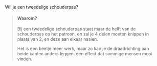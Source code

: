 
Wil je een tweedelige schouderpas?

> #### Waarom?
> 
> Bij een tweedelige schouderpas staat maar de helft van de schouderpas op het patroon, en zal je 4 delen moeten knippen in plaats van 2, en deze aan elkaar naaien.
> 
> Het is een beetje meer werk, maar zo kan je de draadrichting aan beide kanten anders leggen, een effect dat sommige mensen mooi vinden.